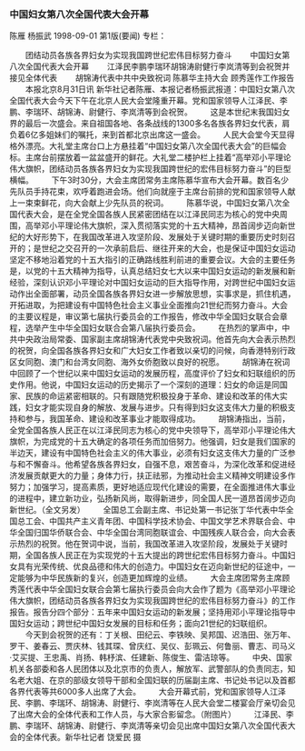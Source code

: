 ### 中国妇女第八次全国代表大会开幕
陈雁  杨振武
1998-09-01
第1版(要闻)
专栏：

　　团结动员各族各界妇女为实现我国跨世纪宏伟目标努力奋斗
　　中国妇女第八次全国代表大会开幕
　　江泽民李鹏李瑞环胡锦涛尉健行李岚清等到会祝贺并接见全体代表
　　胡锦涛代表中共中央致祝词  陈慕华主持大会  顾秀莲作工作报告
　　本报北京8月31日讯  新华社记者陈雁、本报记者杨振武报道：中国妇女第八次全国代表大会今天下午在北京人民大会堂隆重开幕。党和国家领导人江泽民、李鹏、李瑞环、胡锦涛、尉健行、李岚清等到会祝贺。
　　这是本世纪末我国妇女界的最后一次盛会。来自祖国各地、各条战线的1300多名各族各界妇女代表，肩负着6亿多姐妹们的嘱托，来到首都北京出席这一盛会。
　　人民大会堂今天显得格外漂亮。大礼堂主席台口上方悬挂着“中国妇女第八次全国代表大会”的巨幅会标。主席台前摆放着一盆盆盛开的鲜花。大礼堂二楼护栏上挂着“高举邓小平理论伟大旗帜，团结动员各族各界妇女为实现我国跨世纪的宏伟目标努力奋斗”的巨型横幅。
　　下午3时30分，大会主席团常务主席陈慕华宣布大会开幕。数百名少先队员手持花束，欢呼着跑进会场。他们向就座于主席台前排的党和国家领导人献上一束束鲜花，向大会献上少先队员的祝词。
　　陈慕华说，中国妇女第八次全国代表大会，是在全党全国各族人民紧密团结在以江泽民同志为核心的党中央周围，高举邓小平理论伟大旗帜，深入贯彻落实党的十五大精神，昂首阔步迈向新世纪的大好形势下，在我国改革进入攻坚阶段、发展处于关键时期的重要历史时刻召开的；是世纪之交召开的一次承前启后、继往开来的大会，也是保证中国妇女运动坚定不移地沿着党的十五大指引的正确路线胜利前进的重要会议。大会的主要任务是，以党的十五大精神为指导，认真总结妇女七大以来中国妇女运动的新发展和新经验，深刻认识邓小平理论对中国妇女运动的巨大指导作用，对跨世纪中国妇女运动作出全面部署，动员全国各族各界妇女进一步解放思想，实事求是，抓住机遇，开拓进取，为把建设有中国特色社会主义事业全面推向21世纪而努力奋斗。大会的主要议程是，审议第七届执行委员会的工作报告，修改中华全国妇女联合会章程，选举产生中华全国妇女联合会第八届执行委员会。
　　在热烈的掌声中，中共中央政治局常委、国家副主席胡锦涛代表党中央致祝词。他首先向大会表示热烈的祝贺，向全国各族各界妇女和广大妇女工作者致以亲切的问候，向香港特别行政区女同胞、澳门和台湾女同胞、海外女侨胞致以良好的祝愿。
　　胡锦涛在祝词中回顾了一个世纪以来中国妇女运动的发展历程，高度评价了妇女和妇联组织的历史作用。他说，中国妇女运动的历史揭示了一个深刻的道理：妇女的命运是同国家、民族的命运紧密相联的。只有跟随党积极投身于革命、建设和改革的伟大实践，妇女才能实现自身的解放、发展与进步。只有得到妇女这支伟大力量的积极支持和参与，我国革命、建设和改革事业才能取得成功。
　　胡锦涛指出，当前，全党全国各族人民正在以江泽民同志为核心的党中央领导下，高举邓小平理论伟大旗帜，为完成党的十五大确定的各项任务而加倍努力。他强调，妇女是我们国家的半边天，建设有中国特色社会主义的伟大事业，必须有妇女这支伟大力量的广泛参与和不懈奋斗。他希望各族各界妇女，自强不息，艰苦奋斗，为深化改革和促进经济发展贡献更大的力量；身体力行，扶正祛邪，为推动社会主义精神文明建设多作努力；加强学习，提高素质，更好地适应现代化建设的需要，在全面推进伟大事业的进程中，建立新功业，弘扬新风尚，取得新进步，同全国人民一道昂首阔步迈向新世纪。（全文另发）
　　全国总工会副主席、书记处第一书记张丁华代表中华全国总工会、中国共产主义青年团、中国科学技术协会、中国文学艺术界联合会、中华全国归国华侨联合会、中华全国台湾同胞联谊会、中国残疾人联合会，向大会表示热烈的祝贺。他在贺词中说，当前，我国改革进入攻坚阶段，发展处于关键时期，全国各族人民正在为实现党的十五大提出的跨世纪宏伟目标努力奋斗。中国妇女具有光荣传统、优良品德和伟大的创造力。中国妇女在迈向新世纪的征途中，一定能够为中华民族新的复兴，创造更加辉煌的业绩。
　　大会主席团常务主席顾秀莲代表中华全国妇女联合会第七届执行委员会向大会作了题为《高举邓小平理论伟大旗帜，团结动员各族各界妇女为实现我国跨世纪的宏伟目标努力奋斗》的工作报告。报告分四个部分：五年来中国妇女运动的新发展；坚持用邓小平理论指导中国妇女运动；跨世纪中国妇女发展的目标和任务；面向21世纪的妇联组织。
　　今天到会祝贺的还有：丁关根、田纪云、李铁映、吴邦国、迟浩田、张万年、罗干、姜春云、贾庆林、钱其琛、曾庆红、吴仪、彭珮云、何鲁丽、曹志、司马义·艾买提、王忠禹、肖扬、韩杼滨、任建新、陈俊生、雷洁琼等。
　　中央、国家机关各部委和各人民团体以及北京市的负责人，解放军、武警部队的负责同志，知名老大姐、在京的部级女领导干部和全国妇联的历届副主席、书记处书记以及首都各界代表等共6000多人出席了大会。
　　大会开幕式前，党和国家领导人江泽民、李鹏、李瑞环、胡锦涛、尉健行、李岚清等在人民大会堂二楼宴会厅亲切会见了出席大会的全体代表和工作人员，与大家合影留念。（附图片）
　　江泽民、李鹏、李瑞环、胡锦涛、尉健行、李岚清等亲切会见出席中国妇女第八次全国代表大会的全体代表。新华社记者  饶爱民  摄

